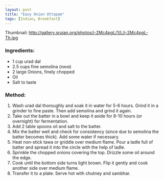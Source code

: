 ```yaml
---
layout: post
title: "Easy Onion Uttapam"
tags: [Indian, Breakfast]
---
```


Thumbnail: http://gallery.srujan.org/photos/i-2Mc4pgL/1/L/i-2Mc4pgL-Th.jpg


### Ingredients:
* 1 cup urad dal  
* 2.5 cups fine semolina (_rava_) 
* 2 large Onions, finely chopped
* Oil 
* Salt to taste

### Method:
1. Wash urad dal thoroughly and soak it in water for 5-6 hours. Grind it in a grinder to fine paste. Then add semolina and grind it again.
2. Take out the batter in a bowl and keep it aside for 8-10 hours (or overnight) for fermentation.
3. Add 2 table spoons oil and salt to the batter.
4. Mix the batter well and check for consistency (since due to semolina the batter becomes thick). Add some water if necessary. 
5. Heat non-stick tawa or griddle over medium flame. Pour a ladle full of batter and spread it into the circle with the help of ladle.
6. Sprinkle the chopped onions covering the top. Drizzle some oil around the edge.
7. Cook until the bottom side turns light brown. Flip it gently and cook another side over medium flame.
8. Transfer it to a plate. Serve hot with chutney and sambhar.